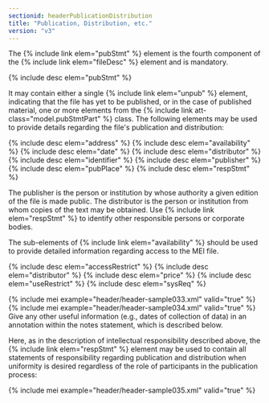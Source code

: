 ```yaml
---
sectionid: headerPublicationDistribution
title: "Publication, Distribution, etc."
version: "v3"
---
```


The {% include link elem="pubStmt" %} element is the fourth component of the {% include link elem="fileDesc" %} element and is mandatory.



{% include desc elem="pubStmt" %}




It may contain either a single {% include link elem="unpub" %} element, indicating that the
file has yet to be published, or in the case of published material, one or more elements
from the {% include link att-class="model.pubStmtPart" %} class. The following elements may be
used to provide details regarding the file's publication and distribution:



{% include desc elem="address" %}
{% include desc elem="availability" %}
{% include desc elem="date" %}
{% include desc elem="distributor" %}
{% include desc elem="identifier" %}
{% include desc elem="publisher" %}
{% include desc elem="pubPlace" %}
{% include desc elem="respStmt" %}




The publisher is the person or institution by whose authority a given edition of the
file
is made public. The distributor is the person or institution from whom copies of the
text
may be obtained. Use {% include link elem="respStmt" %} to identify other responsible persons or
corporate bodies.

The sub-elements of {% include link elem="availability" %} should be used to provide detailed
information regarding access to the MEI file.



{% include desc elem="accessRestrict" %}
{% include desc elem="distributor" %}
{% include desc elem="price" %}
{% include desc elem="useRestrict" %}
{% include desc elem="sysReq" %}




{% include mei example="header/header-sample033.xml" valid="true" %}
{% include mei example="header/header-sample034.xml" valid="true" %}
Give any other useful information (e.g., dates of collection of data) in an annotation
within the notes statement, which is described below.

Here, as in the description of intellectual responsibility described above, the {% include link elem="respStmt" %} element may be used to contain all statements of responsibility
regarding publication and distribution when uniformity is desired regardless of the
role of
participants in the publication process:

{% include mei example="header/header-sample035.xml" valid="true" %}
